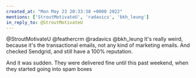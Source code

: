 ```yaml
---
created_at: "Mon May 23 20:33:38 +0000 2022"
mentions: ['StroutMotivateU', 'radavics', 'bkh_leung']
in_reply_to: @StroutMotivateU
---
```


@StroutMotivateU @feathercrm @radavics @bkh_leung It's really weird, because it's the transactional emails, not any kind of marketing emails. And checked Sendgrid, and still have a 100% reputation. 

And it was sudden. They were delivered fine until this past weekend, when they started going into spam boxes